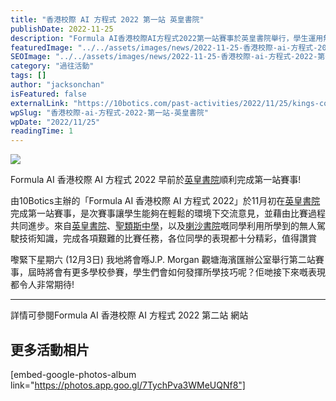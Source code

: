 ```yaml
---
title: "香港校際 AI 方程式 2022 第一站 英皇書院"
publishDate: 2022-11-25
description: "Formula AI香港校際AI方程式2022第一站賽事於英皇書院舉行，學生運用無人駕駛技術知識完成比賽任務，在輕鬆環境下交流意見，共同進步。"
featuredImage: "../../assets/images/news/2022-11-25-香港校際-ai-方程式-2022-第一站-英皇書院/image1.jpg"
SEOImage: "../../assets/images/news/2022-11-25-香港校際-ai-方程式-2022-第一站-英皇書院/image1.jpg"
category: "過往活動"
tags: []
author: "jacksonchan"
isFeatured: false
externalLink: "https://10botics.com/past-activities/2022/11/25/kings-college/"
wpSlug: "香港校際-ai-方程式-2022-第一站-英皇書院"
wpDate: "2022/11/25"
readingTime: 1
---
```


![](https://staging.10botics.com/wp-content/uploads/2023/08/2-1024x768.jpg)

Formula AI 香港校際 AI 方程式 2022 早前於[英皇書院](https://www.kings.edu.hk/)順利完成第一站賽事!

由10Botics主辦的「Formula AI 香港校際 AI 方程式 2022」於11月初在[英皇書院](https://www.kings.edu.hk/)完成第一站賽事，是次賽事讓學生能夠在輕鬆的環境下交流意見，並藉由比賽過程共同進步。來自[英皇書院](https://www.kings.edu.hk/)、[聖類斯中學](https://www.stlouis.edu.hk/)，以及[喇沙書院](https://www.lasalle.edu.hk/)嘅同學利用所學到的無人駕駛技術知識，完成各項艱難的比賽任務，各位同學的表現都十分精彩，值得讚賞

嚟緊下星期六 (12月3日) 我地將會喺J.P. Morgan 觀塘海濱匯辦公室舉行第二站賽事，屆時將會有更多學校參賽，學生們會如何發揮所學技巧呢？佢哋接下來嘅表現都令人非常期待!

----------

詳情可參閱Formula AI 香港校際 AI 方程式 2022 第二站 網站

## 更多活動相片

[embed-google-photos-album link="https://photos.app.goo.gl/7TychPva3WMeUQNf8"]
